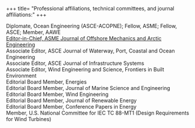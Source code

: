 +++
title= "Professional affiliations, technical committees, and journal affiliations:"
+++

Diplomate, Ocean Engineering (ASCE-ACOPNE); Fellow, ASME; Fellow, ASCE; Member, AAWE  
[Editor-in-Chief, ASME Journal of Offshore Mechanics and Arctic Engineering](https://asmedigitalcollection.asme.org/offshoremechanics)  
Associate Editor, ASCE Journal of Waterway, Port, Coastal and Ocean Engineering  
Associate Editor, ASCE Journal of Infrastructure Systems  
Associate Editor, Wind Engineering and Science, Frontiers in Built Environment  
Editorial Board Member, Energies  
Editorial Board Member, Journal of Marine Science and Engineering  
Editorial Board Member, Wind Engineering  
Editorial Board Member, Journal of Renewable Energy  
Editorial Board Member, Conference Papers in Energy  
Member, U.S. National Committee for IEC TC 88-MT1 (Design Requirements for Wind Turbines)